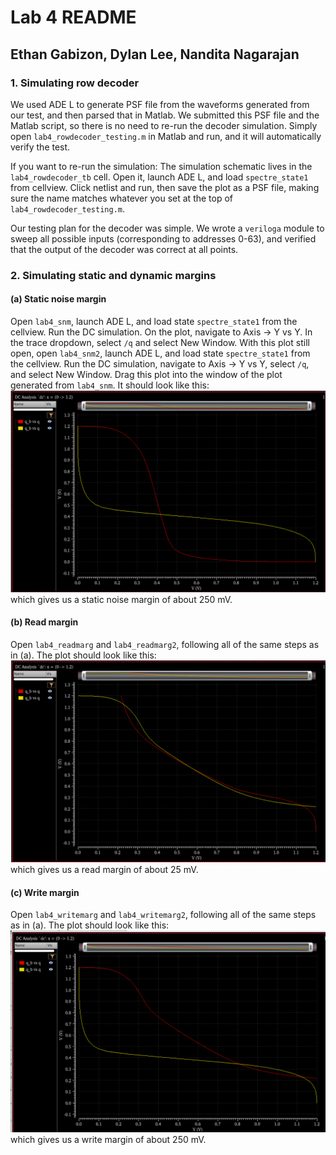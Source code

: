 # Lab 4 README

## Ethan Gabizon, Dylan Lee, Nandita Nagarajan

### 1. Simulating row decoder
We used ADE L to generate PSF file from the waveforms generated from our test, and then parsed that in Matlab.
We submitted this PSF file and the Matlab script, so there is no need to re-run the decoder simulation. Simply open
`lab4_rowdecoder_testing.m` in Matlab and run, and it will automatically verify the test.

If you want to re-run the simulation:
The simulation schematic lives in the `lab4_rowdecoder_tb` cell. Open it, launch ADE L, and load `spectre_state1` from
cellview. Click netlist and run, then save the plot as a PSF file, making sure the name matches whatever you set at the
top of `lab4_rowdecoder_testing.m`. 

Our testing plan for the decoder was simple. We wrote a `veriloga` module to sweep all possible inputs (corresponding to
addresses 0-63), and verified that the output of the decoder was correct at all points.

### 2. Simulating static and dynamic margins

#### (a) Static noise margin
Open `lab4_snm`, launch ADE L, and load state `spectre_state1` from the cellview. Run the DC simulation. On the plot,
navigate to Axis -> Y vs Y. In the trace dropdown, select `/q` and select New Window.
With this plot still open, open `lab4_snm2`, launch ADE L, and load state `spectre_state1` from the cellview. Run the DC simulation,
navigate to Axis -> Y vs Y, select `/q`, and select New Window. Drag this plot into the window of the plot generated from `lab4_snm`. It
should look like this:
![snm plot](snm_plot.png)
which gives us a static noise margin of about 250 mV.


#### (b) Read margin
Open `lab4_readmarg` and `lab4_readmarg2`, following all of the same steps as in (a). The plot should look like this:
![read margin plot](readmargin.png)
which gives us a read margin of about 25 mV.

#### (c) Write margin
Open `lab4_writemarg` and `lab4_writemarg2`, following all of the same steps as in (a). The plot should look like this:
![write margin plot](writemargin.png)
which gives us a write margin of about 250 mV.

